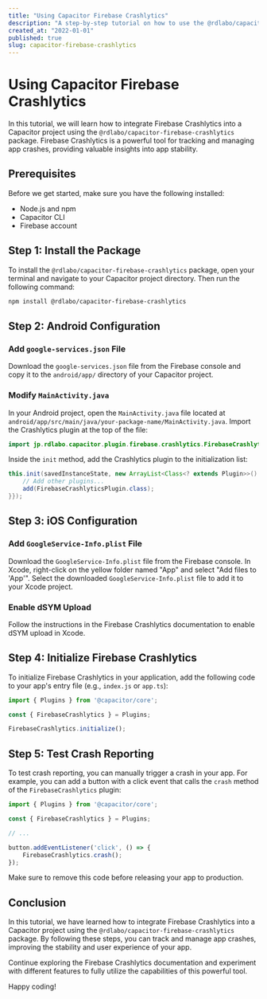```yaml
---
title: "Using Capacitor Firebase Crashlytics"
description: "A step-by-step tutorial on how to use the @rdlabo/capacitor-firebase-crashlytics package in your Capacitor project."
created_at: "2022-01-01"
published: true
slug: capacitor-firebase-crashlytics
---
```


# Using Capacitor Firebase Crashlytics

In this tutorial, we will learn how to integrate Firebase Crashlytics into a Capacitor project using the `@rdlabo/capacitor-firebase-crashlytics` package. Firebase Crashlytics is a powerful tool for tracking and managing app crashes, providing valuable insights into app stability.

## Prerequisites

Before we get started, make sure you have the following installed:

- Node.js and npm
- Capacitor CLI
- Firebase account

## Step 1: Install the Package

To install the `@rdlabo/capacitor-firebase-crashlytics` package, open your terminal and navigate to your Capacitor project directory. Then run the following command:

```bash
npm install @rdlabo/capacitor-firebase-crashlytics
```

## Step 2: Android Configuration

### Add `google-services.json` File

Download the `google-services.json` file from the Firebase console and copy it to the `android/app/` directory of your Capacitor project.

### Modify `MainActivity.java`

In your Android project, open the `MainActivity.java` file located at `android/app/src/main/java/your-package-name/MainActivity.java`. Import the Crashlytics plugin at the top of the file:

```java
import jp.rdlabo.capacitor.plugin.firebase.crashlytics.FirebaseCrashlyticsPlugin;
```

Inside the `init` method, add the Crashlytics plugin to the initialization list:

```java
this.init(savedInstanceState, new ArrayList<Class<? extends Plugin>>() {{
    // Add other plugins...
    add(FirebaseCrashlyticsPlugin.class);
}});
```

## Step 3: iOS Configuration

### Add `GoogleService-Info.plist` File

Download the `GoogleService-Info.plist` file from the Firebase console. In Xcode, right-click on the yellow folder named "App" and select "Add files to 'App'". Select the downloaded `GoogleService-Info.plist` file to add it to your Xcode project.

### Enable dSYM Upload

Follow the instructions in the Firebase Crashlytics documentation to enable dSYM upload in Xcode.

## Step 4: Initialize Firebase Crashlytics

To initialize Firebase Crashlytics in your application, add the following code to your app's entry file (e.g., `index.js` or `app.ts`):

```javascript
import { Plugins } from '@capacitor/core';

const { FirebaseCrashlytics } = Plugins;

FirebaseCrashlytics.initialize();
```

## Step 5: Test Crash Reporting

To test crash reporting, you can manually trigger a crash in your app. For example, you can add a button with a click event that calls the `crash` method of the `FirebaseCrashlytics` plugin:

```javascript
import { Plugins } from '@capacitor/core';

const { FirebaseCrashlytics } = Plugins;

// ...

button.addEventListener('click', () => {
    FirebaseCrashlytics.crash();
});
```

Make sure to remove this code before releasing your app to production.

## Conclusion

In this tutorial, we have learned how to integrate Firebase Crashlytics into a Capacitor project using the `@rdlabo/capacitor-firebase-crashlytics` package. By following these steps, you can track and manage app crashes, improving the stability and user experience of your app.

Continue exploring the Firebase Crashlytics documentation and experiment with different features to fully utilize the capabilities of this powerful tool.

Happy coding!